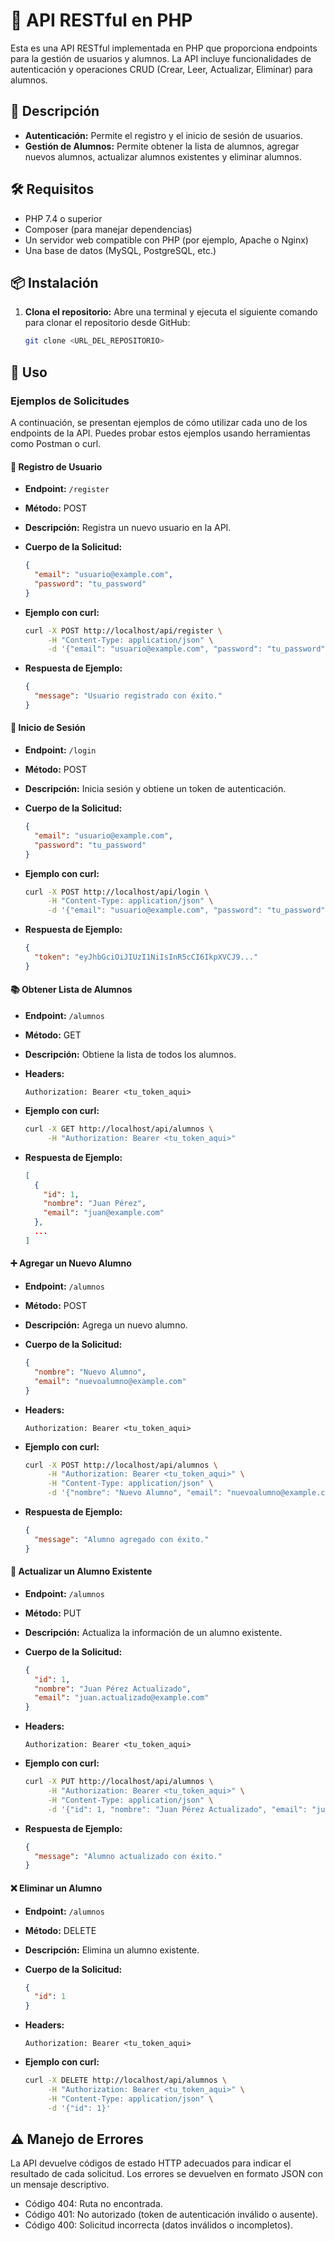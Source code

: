 # 🚀 API RESTful en PHP

Esta es una API RESTful implementada en PHP que proporciona endpoints para la gestión de usuarios y alumnos. La API incluye funcionalidades de autenticación y operaciones CRUD (Crear, Leer, Actualizar, Eliminar) para alumnos.

## 📝 Descripción

- **Autenticación:** Permite el registro y el inicio de sesión de usuarios.
- **Gestión de Alumnos:** Permite obtener la lista de alumnos, agregar nuevos alumnos, actualizar alumnos existentes y eliminar alumnos.

## 🛠️ Requisitos

- PHP 7.4 o superior
- Composer (para manejar dependencias)
- Un servidor web compatible con PHP (por ejemplo, Apache o Nginx)
- Una base de datos (MySQL, PostgreSQL, etc.)

## 📦 Instalación

1. **Clona el repositorio:** Abre una terminal y ejecuta el siguiente comando para clonar el repositorio desde GitHub:

   ```sh
   git clone <URL_DEL_REPOSITORIO>
   ```

## 🔧 Uso

### Ejemplos de Solicitudes

A continuación, se presentan ejemplos de cómo utilizar cada uno de los endpoints de la API. Puedes probar estos ejemplos usando herramientas como Postman o curl.

#### 📝 Registro de Usuario

- **Endpoint:** `/register`
- **Método:** POST
- **Descripción:** Registra un nuevo usuario en la API.
- **Cuerpo de la Solicitud:**

  ```json
  {
    "email": "usuario@example.com",
    "password": "tu_password"
  }
  ```

- **Ejemplo con curl:**

  ```sh
  curl -X POST http://localhost/api/register \
       -H "Content-Type: application/json" \
       -d '{"email": "usuario@example.com", "password": "tu_password"}'
  ```

- **Respuesta de Ejemplo:**

  ```json
  {
    "message": "Usuario registrado con éxito."
  }
  ```

#### 🔑 Inicio de Sesión

- **Endpoint:** `/login`
- **Método:** POST
- **Descripción:** Inicia sesión y obtiene un token de autenticación.
- **Cuerpo de la Solicitud:**

  ```json
  {
    "email": "usuario@example.com",
    "password": "tu_password"
  }
  ```

- **Ejemplo con curl:**

  ```sh
  curl -X POST http://localhost/api/login \
       -H "Content-Type: application/json" \
       -d '{"email": "usuario@example.com", "password": "tu_password"}'
  ```

- **Respuesta de Ejemplo:**

  ```json
  {
    "token": "eyJhbGciOiJIUzI1NiIsInR5cCI6IkpXVCJ9..."
  }
  ```

#### 📚 Obtener Lista de Alumnos

- **Endpoint:** `/alumnos`
- **Método:** GET
- **Descripción:** Obtiene la lista de todos los alumnos.
- **Headers:**
  ```
  Authorization: Bearer <tu_token_aqui>
  ```

- **Ejemplo con curl:**

  ```sh
  curl -X GET http://localhost/api/alumnos \
       -H "Authorization: Bearer <tu_token_aqui>"
  ```

- **Respuesta de Ejemplo:**

  ```json
  [
    {
      "id": 1,
      "nombre": "Juan Pérez",
      "email": "juan@example.com"
    },
    ...
  ]
  ```

#### ➕ Agregar un Nuevo Alumno

- **Endpoint:** `/alumnos`
- **Método:** POST
- **Descripción:** Agrega un nuevo alumno.
- **Cuerpo de la Solicitud:**

  ```json
  {
    "nombre": "Nuevo Alumno",
    "email": "nuevoalumno@example.com"
  }
  ```

- **Headers:**
  ```
  Authorization: Bearer <tu_token_aqui>
  ```

- **Ejemplo con curl:**

  ```sh
  curl -X POST http://localhost/api/alumnos \
       -H "Authorization: Bearer <tu_token_aqui>" \
       -H "Content-Type: application/json" \
       -d '{"nombre": "Nuevo Alumno", "email": "nuevoalumno@example.com"}'
  ```

- **Respuesta de Ejemplo:**

  ```json
  {
    "message": "Alumno agregado con éxito."
  }
  ```

#### 🔄 Actualizar un Alumno Existente

- **Endpoint:** `/alumnos`
- **Método:** PUT
- **Descripción:** Actualiza la información de un alumno existente.
- **Cuerpo de la Solicitud:**

  ```json
  {
    "id": 1,
    "nombre": "Juan Pérez Actualizado",
    "email": "juan.actualizado@example.com"
  }
  ```

- **Headers:**
  ```
  Authorization: Bearer <tu_token_aqui>
  ```

- **Ejemplo con curl:**

  ```sh
  curl -X PUT http://localhost/api/alumnos \
       -H "Authorization: Bearer <tu_token_aqui>" \
       -H "Content-Type: application/json" \
       -d '{"id": 1, "nombre": "Juan Pérez Actualizado", "email": "juan.actualizado@example.com"}'
  ```

- **Respuesta de Ejemplo:**

  ```json
  {
    "message": "Alumno actualizado con éxito."
  }
  ```

#### ❌ Eliminar un Alumno

- **Endpoint:** `/alumnos`
- **Método:** DELETE
- **Descripción:** Elimina un alumno existente.
- **Cuerpo de la Solicitud:**

  ```json
  {
    "id": 1
  }
  ```

- **Headers:**
  ```
  Authorization: Bearer <tu_token_aqui>
  ```

- **Ejemplo con curl:**

  ```sh
  curl -X DELETE http://localhost/api/alumnos \
       -H "Authorization: Bearer <tu_token_aqui>" \
       -H "Content-Type: application/json" \
       -d '{"id": 1}'
  ```

## ⚠️ Manejo de Errores

La API devuelve códigos de estado HTTP adecuados para indicar el resultado de cada solicitud. Los errores se devuelven en formato JSON con un mensaje descriptivo.

- Código 404: Ruta no encontrada.
- Código 401: No autorizado (token de autenticación inválido o ausente).
- Código 400: Solicitud incorrecta (datos inválidos o incompletos).

